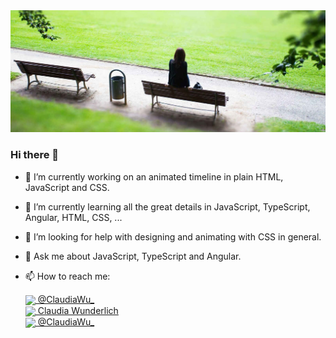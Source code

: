<img src="https://github.com/crankymaracuja/crankymaracuja/blob/master/IMG-20160706-WA00071.jpg?raw=true" />

### Hi there 👋

- 🔭 I’m currently working on an animated timeline in plain HTML, JavaScript and CSS.
- 🌱 I’m currently learning all the great details in JavaScript, TypeScript, Angular, HTML, CSS, ...
- 🤔 I’m looking for help with designing and animating with CSS in general.
- 💬 Ask me about JavaScript, TypeScript and Angular.
- 📫 How to reach me:

    <a href="https://twitter.com/claudiawu_">
      <img src="https://cdn.jsdelivr.net/npm/simple-icons@v3/icons/twitter.svg"
            width="30px" align="center" /> @ClaudiaWu_
    </a>
    <br>
    <a href="https://www.linkedin.com/in/wunderlichclaudia/">
      <img src="https://cdn.jsdelivr.net/npm/simple-icons@3.0.1/icons/linkedin.svg"
            width="30px" align="center" /> Claudia Wunderlich
    </a>
    <br>
    <a href="https://dev.to/claudiawu_">
      <img src="https://raw.githubusercontent.com/gist/benhalpern/eff81b17359acafd17849146549b9291/raw/6de3cc24798bd3b133d4d89a1d87004c369eac46/dev-icon.svg"
            width="30px" align="center" /> @ClaudiaWu_
    </a>

<!--
**crankymaracuja/crankymaracuja** is a ✨ _special_ ✨ repository because its `README.md` (this file) appears on your GitHub profile.

Here are some ideas to get you started:

- 🔭 I’m currently working on ...
- 🌱 I’m currently learning ...
- 👯 I’m looking to collaborate on ...
- 🤔 I’m looking for help with ...
- 💬 Ask me about ...
- 📫 How to reach me: ...
- 😄 Pronouns: ...
- ⚡ Fun fact: ...
-->
